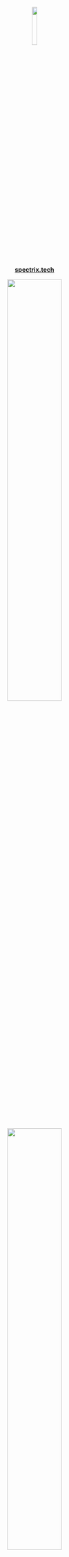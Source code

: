 <p align="center"><img width="15%" height=15% src="https://i.imgur.com/lRQpMb5.png" />
<p align="center"><b><a href="https://spectrix.technology">spectrix.tech</a></b></p>

<p align="center"><img width="50%" height=50% src="https://github-readme-stats.vercel.app/api?username=SpectrixDev&show_icons=true&count_private=true&theme=buefy" /></p>
<p align="center"> <img width="50%" height=50% src="https://github-readme-stats.vercel.app/api/top-langs/?username=SpectrixDev&layout=compact&count_private=true&theme=buefy" /></p>
<p align="center"><img width="50%" height=50% src="https://github-readme-streak-stats.herokuapp.com/?user=SpectrixDev" /></p>
<p align="center"><img width="50%" height=50% src="https://github-readme-stats.vercel.app/api/wakatime?username=SpectrixDev"></p>
<p align="center"><img src="https://gpvc.arturio.dev/SpectrixDev"/></p>

